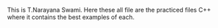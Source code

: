 This is T.Narayana Swami.
Here these all file are the practiced files C++ where it contains the best examples of each.
